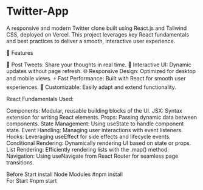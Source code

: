 # Twitter-App

A responsive and modern Twitter clone built using React.js and Tailwind CSS, deployed on Vercel. This project leverages key React fundamentals and best practices to deliver a smooth, interactive user experience.

📌 Features

📝 Post Tweets: Share your thoughts in real time.
💬 Interactive UI: Dynamic updates without page refresh.
🌐 Responsive Design: Optimized for desktop and mobile views.
⚡ Fast Performance: Built with React for smooth user experiences.
🎨 Customizable: Easily adapt and extend functionality.

 React Fundamentals Used:

Components: Modular, reusable building blocks of the UI.
JSX: Syntax extension for writing React elements.
Props: Passing dynamic data between components.
State Management: Using useState to handle component state.
Event Handling: Managing user interactions with event listeners.
Hooks: Leveraging useEffect for side effects and lifecycle events.
Conditional Rendering: Dynamically rendering UI based on state or props.
List Rendering: Efficiently rendering lists with the .map() method.
Navigation: Using useNavigate from React Router for seamless page transitions.

Before Start 
install Node Modules
#npm install  
For Start
#npm start
